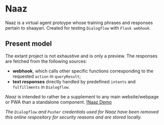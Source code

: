 # Naaz
Naaz is a virtual agent protoype whose training phrases and responses pertain to shaayari. Created for testing `Dialogflow` with `Flask webhook`.

## Present model
The extant project is not exhaustive and is only a preview. The responses are fetched from the following sources:
* **webhook**, which calls other specific functions corresponding to the requested `action` in `queryResult`;
* **text responses** directly handled by predefined `intents` and `fulfillments` in `Dialogflow`.

*Naaz* is intended to rather be a supplement to any main website/webpage or PWA than a standalone component. 
 [!Naaz Demo](https://github.com/nidheekamble/Naaz/blob/master/NaazPreview.gif)
 
*The `Dialogflow` and `Pusher` credentials used for Naaz have been removed this online respository for security reasons and are stored locally.*
